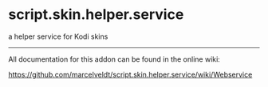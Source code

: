 # script.skin.helper.service
a helper service for Kodi skins

________________________________________________________________________________________________________


All documentation for this addon can be found in the online wiki:

https://github.com/marcelveldt/script.skin.helper.service/wiki/Webservice


